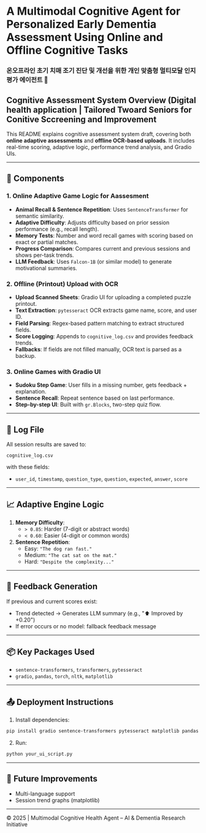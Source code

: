 # A Multimodal Cognitive Agent for Personalized Early Dementia Assessment Using Online and Offline Cognitive Tasks 
### 온오프라인 초기 치매 조기 진단 및 개선을 위한 개인 맞춤형 멀티모달 인지 평가 에이전트 🧠 
## Cognitive Assessment System Overview (Digital health application | Tailored Twoard Seniors for Conitive Sccreening and Improvement 

This README explains cognitive assessment system draft, covering both **online adaptive assessments** and **offline OCR-based uploads**. It includes real-time scoring, adaptive logic, performance trend analysis, and Gradio UIs.

---

## 🔧 Components

### 1. Online Adaptive Game Logic for Aassesment 
- **Animal Recall & Sentence Repetition**: Uses `SentenceTransformer` for semantic similarity.
- **Adaptive Difficulty**: Adjusts difficulty based on prior session performance (e.g., recall length).
- **Memory Tests**: Number and word recall games with scoring based on exact or partial matches.
- **Progress Comparison**: Compares current and previous sessions and shows per-task trends.
- **LLM Feedback**: Uses `Falcon-1B` (or similar model) to generate motivational summaries.

### 2. Offline (Printout) Upload with OCR
- **Upload Scanned Sheets**: Gradio UI for uploading a completed puzzle printout.
- **Text Extraction**: `pytesseract` OCR extracts game name, score, and user ID.
- **Field Parsing**: Regex-based pattern matching to extract structured fields.
- **Score Logging**: Appends to `cognitive_log.csv` and provides feedback trends.
- **Fallbacks**: If fields are not filled manually, OCR text is parsed as a backup.

### 3. Online Games with Gradio UI
- **Sudoku Step Game**: User fills in a missing number, gets feedback + explanation.
- **Sentence Recall**: Repeat sentence based on last performance.
- **Step-by-step UI**: Built with `gr.Blocks`, two-step quiz flow.



---

## 💾 Log File

All session results are saved to:
```
cognitive_log.csv
```
with these fields:
- `user_id`, `timestamp`, `question_type`, `question`, `expected`, `answer`, `score`

---

## 📈 Adaptive Engine Logic

1. **Memory Difficulty**:
   - `> 0.85`: Harder (7-digit or abstract words)
   - `< 0.60`: Easier (4-digit or common words)
2. **Sentence Repetition**:
   - Easy: `"The dog ran fast."`
   - Medium: `"The cat sat on the mat."`
   - Hard: `"Despite the complexity..."`

---

## 🧠 Feedback Generation

If previous and current scores exist:
- Trend detected → Generates LLM summary (e.g., "⬆️ Improved by +0.20")
- If error occurs or no model: fallback feedback message

---

## 📦 Key Packages Used

- `sentence-transformers`, `transformers`, `pytesseract`
- `gradio`, `pandas`, `torch`, `nltk`, `matplotlib`

---

## 📤 Deployment Instructions

1. Install dependencies:
```bash
pip install gradio sentence-transformers pytesseract matplotlib pandas torch transformers nltk
```
2. Run:
```bash
python your_ui_script.py
```

---

## 📍 Future Improvements

- Multi-language support
- Session trend graphs (matplotlib)


---

© 2025 | Multimodal Cognitive Health Agent – AI & Dementia Research Initiative
